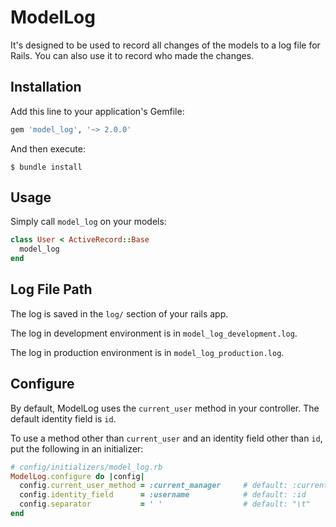 # ModelLog

It's designed to be used to record all changes of the models to a log file for Rails. You can also use it to record who made the changes.

## Installation

Add this line to your application's Gemfile:

```ruby
gem 'model_log', '~> 2.0.0'
```

And then execute:

    $ bundle install

## Usage

Simply call `model_log` on your models:

```ruby
class User < ActiveRecord::Base
  model_log
end
```

## Log File Path

The log is saved in the `log/` section of your rails app.

The log in development environment is in `model_log_development.log`.

The log in production environment is in `model_log_production.log`.

## Configure

By default, ModelLog uses the `current_user` method in your controller. The default identity field is `id`.

To use a method other than `current_user` and an identity field other than `id`, put the following in an initializer:

```ruby
# config/initializers/model_log.rb
ModelLog.configure do |config|
  config.current_user_method = :current_manager     # default: :current_user
  config.identity_field      = :username            # default: :id
  config.separator           = ' '                  # default: "\t"
end
```
